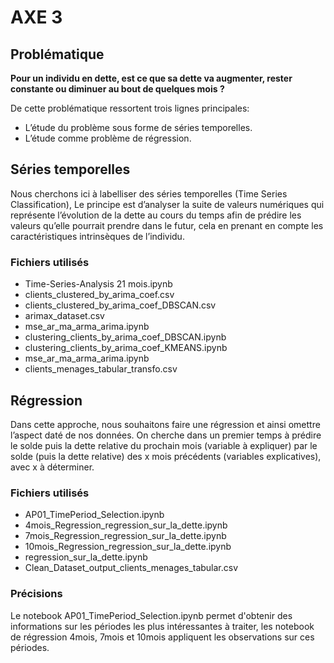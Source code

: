 # AXE 3

## Problématique

**Pour un individu en dette, est ce que sa dette va augmenter, rester constante ou diminuer au bout de quelques mois ?**

De cette problématique ressortent trois lignes principales:
- L’étude du problème sous forme de séries temporelles.
- L’étude comme problème de régression.

## Séries temporelles

Nous cherchons ici à labelliser des séries temporelles (Time Series Classification), Le principe est d’analyser la suite de valeurs numériques qui représente l’évolution de la dette au cours du temps afin de prédire les valeurs qu’elle pourrait prendre dans le futur, cela en prenant en compte les caractéristiques intrinsèques de l’individu.

### Fichiers utilisés

- Time-Series-Analysis 21 mois.ipynb
- clients_clustered_by_arima_coef.csv
- clients_clustered_by_arima_coef_DBSCAN.csv
- arimax_dataset.csv 
- mse_ar_ma_arma_arima.ipynb
- clustering_clients_by_arima_coef_DBSCAN.ipynb
- clustering_clients_by_arima_coef_KMEANS.ipynb
- mse_ar_ma_arma_arima.ipynb
- clients_menages_tabular_transfo.csv

## Régression

Dans cette approche, nous souhaitons faire une régression et ainsi omettre l’aspect daté de nos données. On cherche dans un premier temps à prédire le solde puis la dette relative du prochain mois (variable à expliquer) par le solde (puis la dette relative) des x mois précédents (variables explicatives), avec x à déterminer.

### Fichiers utilisés

- AP01_TimePeriod_Selection.ipynb
- 4mois_Regression_regression_sur_la_dette.ipynb
- 7mois_Regression_regression_sur_la_dette.ipynb
- 10mois_Regression_regression_sur_la_dette.ipynb
- regression_sur_la_dette.ipynb
- Clean_Dataset_output_clients_menages_tabular.csv

### Précisions

Le notebook AP01_TimePeriod_Selection.ipynb permet d'obtenir des informations sur les périodes les plus intéressantes à traiter, les notebook de régression 4mois, 7mois et 10mois appliquent les observations sur ces périodes.







